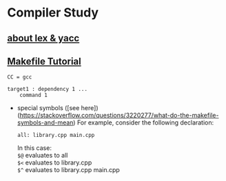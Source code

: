 # Compiler Study
## [about lex & yacc](http://dinosaur.compilertools.net/)
## [Makefile Tutorial](https://makefiletutorial.com/)
```
CC = gcc

target1 : dependency 1 ...
    command 1
```
- special symbols ([see here])(https://stackoverflow.com/questions/3220277/what-do-the-makefile-symbols-and-mean)
    For example, consider the following declaration:
    ```
    all: library.cpp main.cpp
    ```
    In this case:<br>
    `$@` evaluates to all<br>
    `$<` evaluates to library.cpp<br>
    `$^` evaluates to library.cpp main.cpp<br>
